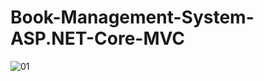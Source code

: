 # Book-Management-System-ASP.NET-Core-MVC

![01](https://github.com/user-attachments/assets/4ffa7328-92cf-410d-aecf-4c789864f2a8)
